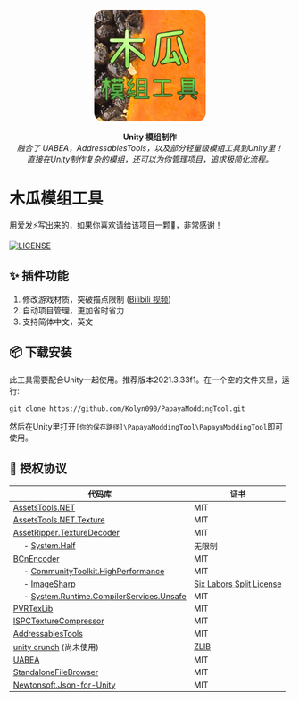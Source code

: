 <p align="center">
  <img src="./images/Untitled13_20250804203827_1024x1024x32.png" alt="木瓜模组工具" width="200" height="200">
</p>

<p align="center">
  <b>Unity 模组制作</b><br>
  <i>融合了 UABEA，AddressablesTools，以及部分轻量级模组工具到Unity里！<br/> 直接在Unity制作复杂的模组，还可以为你管理项目，追求极简化流程。</i>
</p>

# 木瓜模组工具
用爱发⚡写出来的，如果你喜欢请给该项目一颗🌟，非常感谢！

<a href="https://github.com/kolyn090/PapayaModdingTool/blob/main/LICENSE">
  <img src="https://img.shields.io/github/license/kolyn090/papayamoddingtool.svg" alt="LICENSE">
</a>


## ✨ 插件功能
1. 修改游戏材质，突破描点限制 ([Bilibili 视频](https://www.bilibili.com/video/BV1oTN7zuEm3/?share_source=copy_web&vd_source=7386bc2c7dbfc678277dc2383823cbbb))
2. 自动项目管理，更加省时省力
3. 支持简体中文，英文

## 📦 下载安装
此工具需要配合Unity一起使用。推荐版本2021.3.33f1。在一个空的文件夹里，运行:
```
git clone https://github.com/Kolyn090/PapayaModdingTool.git
```
然后在Unity里打开`[你的保存路径]\PapayaModdingTool\PapayaModdingTool`即可使用。

## 📄 授权协议

| **代码库** | **证书** |
| ---- | ---- |
| [AssetsTools.NET](https://github.com/nesrak1/AssetsTools.NET) | MIT |
| [AssetsTools.NET.Texture](https://github.com/nesrak1/AssetsTools.NET/tree/main/AssetsTools.NET.Texture) | MIT |
| [AssetRipper.TextureDecoder](https://github.com/AssetRipper/TextureDecoder) | MIT |
| &nbsp;&nbsp;&nbsp;&nbsp; - [System.Half](https://gist.github.com/vermorel/1d5c0212752b3e611faf84771ad4ff0d) | 无限制 |
| [BCnEncoder](https://github.com/Nominom/BCnEncoder.NET) | MIT |
| &nbsp;&nbsp;&nbsp;&nbsp; - [CommunityToolkit.HighPerformance](https://www.nuget.org/packages/CommunityToolkit.HighPerformance/) | MIT |
| &nbsp;&nbsp;&nbsp;&nbsp; - [ImageSharp](https://github.com/SixLabors/ImageSharp?tab=readme-ov-file) | [Six Labors Split License](https://github.com/SixLabors/ImageSharp?tab=License-1-ov-file) |
| &nbsp;&nbsp;&nbsp;&nbsp; - [System.Runtime.CompilerServices.Unsafe](https://www.nuget.org/packages/system.runtime.compilerservices.unsafe/) | MIT |
| [PVRTexLib](https://github.com/YingFengTingYu/PVRTexLib.NET) | MIT |
| [ISPCTextureCompressor](https://github.com/GameTechDev/ISPCTextureCompressor) | MIT |
| [AddressablesTools](https://github.com/nesrak1/AddressablesTools) | MIT |
| [unity crunch](https://github.com/Unity-Technologies/crunch/tree/unity) (尚未使用) | [ZLIB](https://github.com/Unity-Technologies/crunch/tree/unity?tab=License-1-ov-file) |
| [UABEA](https://github.com/nesrak1/UABEA) | MIT |
| [StandaloneFileBrowser](https://github.com/gkngkc/UnityStandaloneFileBrowser) | MIT |
| [Newtonsoft.Json-for-Unity](https://github.com/applejag/Newtonsoft.Json-for-Unity) | MIT |
